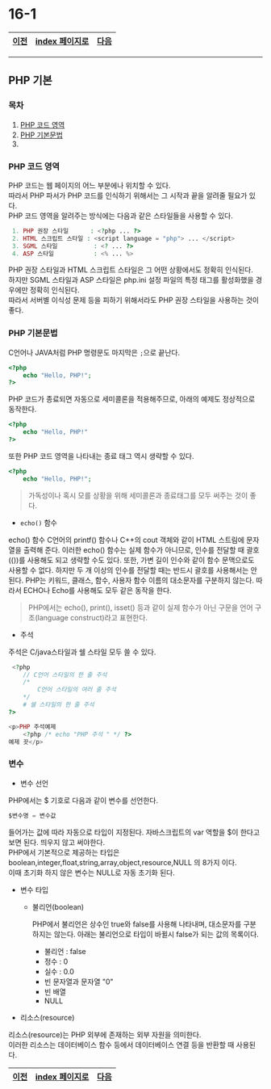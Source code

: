 # 16-1

[이전](./15.md)|[index 페이지로](./00index.md) |[다음](./16_2.md)
----|----|----
<hr>

## PHP 기본

### 목차

1. [PHP 코드 영역](#PHP-코드-영역)
1. [PHP 기본문법](#PHP-기본문법)
1.


### PHP 코드 영역

PHP 코드는 웹 페이지의 어느 부분에나 위치할 수 있다.<br>
따라서 PHP 파서가 PHP 코드를 인식하기 위해서는 그 시작과 끝을 알려줄 필요가 있다.<br>
PHP 코드 영역을 알려주는 방식에는 다음과 같은 스타일들을 사용할 수 있다.

```php
 1. PHP 권장 스타일      : <?php ... ?>
 2. HTML 스크립트 스타일 : <script language = "php"> ... </script>
 3. SGML 스타일          : <? ... ?>
 4. ASP 스타일           : <% ... %>
```
PHP 권장 스타일과 HTML 스크립트 스타일은 그 어떤 상황에서도 정확히 인식된다.<br>
하지만 SGML 스타일과 ASP 스타일은 php.ini 설정 파일의 특정 태그를 활성화했을 경우에만 정확히 인식된다.<br>
따라서 서버별 이식성 문제 등을 피하기 위해서라도 PHP 권장 스타일을 사용하는 것이 좋다.

### PHP 기본문법

C언어나 JAVA처럼 PHP 명령문도 마지막은 `;`으로 끝난다.
```php
<?php
    echo "Hello, PHP!";
?>
```

PHP 코드가 종료되면 자동으로 세미콜론을 적용해주므로, 아래의 예제도 정상적으로 동작한다.


```php
<?php
    echo "Hello, PHP!"
?>
```

또한 PHP 코드 영역을 나타내는 종료 태그 역시 생략할 수 있다.


```php
<?php
    echo "Hello, PHP!";
```

>가독성이나 혹시 모를 상황을 위해 세미콜론과 종료태그를 모두 써주는 것이 좋다.

- `echo()` 함수

echo() 함수 C언어의 printf() 함수나 C++의 cout 객체와 같이 HTML 스트림에 문자열을 출력해 준다.
이러한 echo() 함수는 실제 함수가 아니므로, 인수를 전달할 때 괄호(())를 사용해도 되고 생략할 수도 있다.
또한, 가변 길이 인수와 같이 함수 문맥으로도 사용할 수 없다.
하지만 두 개 이상의 인수를 전달할 때는 반드시 괄호를 사용해서는 안된다.
PHP는 키워드, 클래스, 함수, 사용자 함수 이름의 대소문자를 구분하지 않는다.
따라서 ECHO나 Echo를 사용해도 모두 같은 동작을 한다.

>PHP에서는 echo(), print(), isset() 등과 같이 실제 함수가 아닌 구문을 언어 구조(language construct)라고 표현한다.

- 주석

주석은 C/java스타일과 쉘 스타일 모두 쓸 수 있다.

```php
 <?php
    // C언어 스타일의 한 줄 주석
    /*
        C언어 스타일의 여러 줄 주석
    */
    # 쉘 스타일의 한 줄 주석
?>

<p>PHP 주석예제
    <?php /* echo "PHP 주석 " */ ?>
예제 끗</p>

```
### 변수

- 변수 선언

PHP에서는 $ 기호로 다음과 같이 변수를 선언한다.

```php
$변수명 = 변수값
```
들어가는 값에 따라 자동으로 타입이 지정된다. 자바스크립트의 var 역할을 $이 한다고 보면 된다. 띄우지 않고 써야한다.<br>
PHP에서 기본적으로 제공하는 타입은 boolean,integer,float,string,array,object,resource,NULL 의 8가지 이다.<br>
이때 초기화 하지 않은 변수는 NULL로 자동 초기화 된다.
- 변수 타입
   + 불리언(boolean)
 
    	PHP에서 불리언은 상수인 true와 false를 사용해 나타내며, 대소문자를 구분하지는 않는다.
    	아래는 불리언으로 타입이 바뀔시 false가 되는 값의 목록이다.
	 
     * 불리언 : false
     * 정수 : 0
     * 실수 : 0.0
     * 빈 문자열과 문자열 "0"
     * 빈 배열
     * NULL  
  
 + 리소스(resource)

  리소스(resource)는 PHP 외부에 존재하는 외부 자원을 의미한다.<br> 
  이러한 리소스는 데이터베이스 함수 등에서 데이터베이스 연결 등을 반환할 때 사용된다.


[이전](./15.md)|[index 페이지로](./00index.md) |[다음](./16_2.md)
----|----|----
